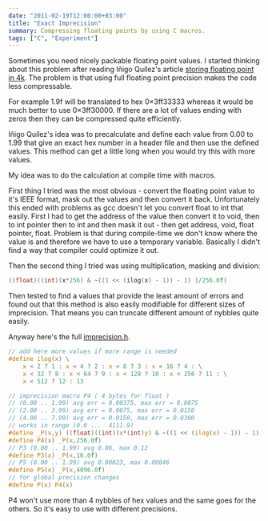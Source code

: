 ```yaml
---
date: "2011-02-19T12:00:00+03:00"
title: "Exact Imprecision"
summary: Compressing floating points by using C macros.
tags: ["C", "Experiment"]
---
```


Sometimes you need nicely packable floating point values. I started thinking about this problem after reading Iñigo Quílez's article [storing floating point in 4k](http://www.iquilezles.org/www/articles/float4k/float4k.htm). The problem is that using full floating point precision  makes the code less compressable.

For example 1.9f will be translated to hex 0×3ff33333 whereas it would be much better to use 0×3ff30000. If there are a lot of values ending with zeros then they can be compressed quite efficiently.

Iñigo Quílez's idea was to precalculate and define each value from 0.00 to 1.99 that give an exact hex number in a header file and then use the defined values. This method can get a little long when you would try this with more values.

My idea was to do the calculation at compile time with macros.

First thing I tried was the most obvious - convert the floating point value to it's IEEE format, mask out the values and then convert it back. Unfortunately this ended with problems as gcc doesn't let you convert float to int that easily. First I had to get the address of the value then convert it to void, then to int pointer then to int and then mask it out - then get address, void, float pointer, float. Problem is that during compile-time we don't know where the value is and therefore we have to use a temporary variable. Basically I didn't find a way that compiler could optimize it out.

Then the second thing I tried was using multiplication, masking and division:

``` c
((float)((int)(x*256) & ~((1 << (ilog(x) - 1)) - 1) )/256.0f)
```

Then tested to find a values that provide the least amount of errors and found out that this method is also easily modifiable for different sizes of imprecision. That means you can truncate different amount of nybbles quite easily.

Anyway here's the full <a href="https://gist.github.com/egonelbre/261a0e093a4c900e57e5">imprecision.h</a>.

``` c
// add here more values if more range is needed
#define ilog(x) \
	x < 2 ? 1 : x < 4 ? 2 : x < 8 ? 3 : x < 16 ? 4 : \
	x < 32 ? 8 : x < 64 ? 9 : x < 128 ? 10 : x < 256 ? 11 : \
	x < 512 ? 12 : 13

// imprecision macro P4 ( 4 bytes for float )
// (0.00 .. 1.99) avg err = 0.00375, max err = 0.0075
// (2.00 .. 3.99) avg err = 0.0075, max err = 0.0150
// (4.00 .. 7.99) avg err = 0.0150, max err = 0.0300
// works in range (0.0 ...  4111.9)
#define _P(x,y) ((float)((int)(x*(int)y) & ~((1 << (ilog(x) - 1)) - 1) )/y);
#define P4(x) _P(x,256.0f)
// P3 (0.00 .. 1.99) avg 0.06, max 0.12
#define P3(x) _P(x,16.0f)
// P5 (0.00 .. 1.99) avg 0.00023, max 0.00046
#define P5(x) _P(x,4096.0f)
// for global precision changes
#define P(x) P4(x)
```


P4 won't use more than 4 nybbles of hex values and the same goes for the others. So it's easy to use with different precisions.
